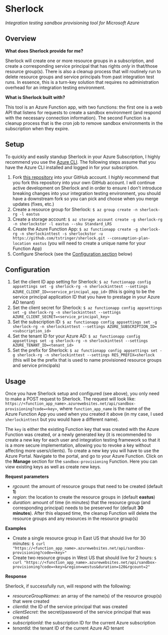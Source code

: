 # Sherlock

*Integration testing sandbox provisioning tool for Microsoft Azure*

## Overview

**What does Sherlock provide for me?**

Sherlock will create one or more resource groups in a subscription, and create a corresponding service principal that has rights *only* in that/those resource group(s). There is also a cleanup process that will routinely run to delete resource groups and service principals from past integration test runs. In essence, this is a turn-key solution that requires no administration overhead for an integration testing environment.

**What is Sherlock built with?**

This tool is an Azure Function app, with two functions: the first one is a web API that listens for requests to create a sandbox environment (and respond with the necessary connection information). The second Function is a cleanup process that is the cron job to remove sandbox environments in the subscription when they expire.

## Setup

To quickly and easily standup Sherlock in your Azure Subscription, I highly recommend you use the [Azure CLI](https://docs.microsoft.com/en-us/cli/azure/install-azure-cli). The following steps assume that you have the Azure CLI installed and logged in for your subscription.

1. Fork [this repository](https://github.com/tstringer/sherlock) into your GitHub account. I *highly* recommend that you fork this repository into your own GitHub account. I will continue active development on Sherlock and in order to ensure I don't introduce breaking changes into your integration testing environment, you should have a downstream fork so you can pick and choose when you merge updates (fixes, etc.)
1. Create a resource group for Sherlock: `$ az group create -n sherlock-rg -l eastus`
1. Create a storage account: `$ az storage account create -g sherlock-rg -n sherlockstor -l eastus --sku Standard_LRS`
1. Create the Azure Function App: `$ az functionapp create -g sherlock-rg -n sherlockinttest -s sherlockstor -u https://github.com/tstringer/sherlock.git --consumption-plan-location eastus` (you will need to create a unique name for your Function App)
1. Configure Sherlock (see the [Configuration section](#configuration) below)

## Configuration

1. Set the client ID app setting for Sherlock: `$ az functionapp config appsettings set -g sherlock-rg -n sherlockinttest --settings AZURE_CLIENT_ID=<service_principal_app_id>` (this is going to be the service principal application ID that you have to prestage in your Azure AD tenant)
1. Set the client secret for Sherlock: `$ az functionapp config appsettings set -g sherlock-rg -n sherlockinttest --settings AZURE_CLIENT_SECRET=<service_principal_key>`
1. Set the subscription ID: `$ az functionapp config appsettings set -g sherlock-rg -n sherlockinttest --settings AZURE_SUBSCRIPTION_ID=<subscription_id>`
1. Set the tenant ID for your Azure AD: `$ az functionapp config appsettings set -g sherlock-rg -n sherlockinttest --settings AZURE_TENANT_ID=<tenant_id>`
1. Set the prefix for Sherlock: `$ az functionapp config appsettings set -g sherlock-rg -n sherlockinttest --settings RES_PREFIX=sherlock` (this will be the prefix that is used to name provisioned resource groups and service principals)

## Usage

Once you have Sherlock setup and configured (see above), you only need to make a POST request to Sherlock. The request will look like: `https://<function_app_name>.azurewebsites.net/api/sandbox-provisioning?code=<key>`, where `function_app_name` is the name of the Azure Function App you used when you created it above (in my case, I used `sherlockinttest` but you would have a different name).

The `key` is either the existing Function key that was created with the Azure Function was created, or a newly generated key (it is recommended to create a new key for each user and integration testing framework so that it is a more secure implementation, allowing you to revoke a key without affecting more users/clients). To create a new key you will have to use the Azure Portal. Navigate to the portal, and go to your Azure Function. Click on the **Manage** section for the `sandbox-provisioning` Function. Here you can view existing keys as well as create new keys.

**Request parameters**

- *rgcount*: the amount of resource groups that need to be created (default **1**)
- *region*: the location to create the resource groups in (default **eastus**)
- *duration*: amount of time (in minutes) that the resource group (and corresponding principal) needs to be preserved for (default **30 minutes**). After this elapsed time, the cleanup Function will delete the resource groups and any resources in the resource group(s)

**Examples**

- Create a single resource group in East US that should live for 30 minutes: `$ curl "https://<function_app_name>.azurewebsites.net/api/sandbox-provisioning?code=<key>"`
- Create two resource groups in West US that should live for 2 hours: `$ curl "https://<function_app_name>.azurewebsites.net/api/sandbox-provisioning?code=<key>&region=westus&duration=120&rgcount=2"`

**Response**

Sherlock, if successfully run, will respond with the following:

- *resourceGroupNames*: an array of the name(s) of the resource group(s) that were created
- *clientId*: the ID of the service principal that was created
- *clientSecret*: the secret/password of the service principal that was created
- *subscriptionId*: the subscription ID for the current Azure subscription
- *tenantId*: the tenant ID of the current Azure AD tenant

